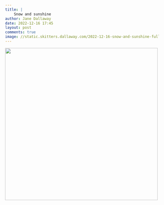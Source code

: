 ```yaml
---
title: |
    Snow and sunshine
author: Jane Dallaway
date: 2022-12-16 17:45
layout: post
comments: true
image: //static.skitters.dallaway.com/2022-12-16-snow-and-sunshine-fullsize-0.jpeg
---
```


<a href="//static.skitters.dallaway.com/2022-12-16-snow-and-sunshine-fullsize-0.jpeg"><img src="//static.skitters.dallaway.com/2022-12-16-snow-and-sunshine-thumb-0.jpeg" width="500" height="500"></a>



